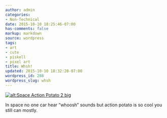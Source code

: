 ```yaml
---
author: admin
categories:
- Non-Technical
date: 2015-10-10 18:25:46-07:00
has-comments: false
markup: markdown
source: wordpress
tags:
- art
- cute
- piskell
- pixel art
title: Whsh!
updated: 2015-10-10 18:32:20-07:00
wordpress_id: 288
wordpress_slug: whsh
---
```

[![alt:Space Action Potato 2 big](../wp-content/uploads/2015/10/Space-Action-Potato-2-big.gif)](../wp-content/uploads/2015/10/Space-Action-Potato-2-big.gif)

In space no one car hear “whoosh” sounds but action potato is so cool you still can mostly.
